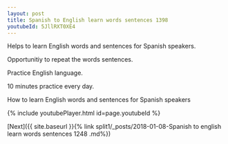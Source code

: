 ```yaml
---
layout: post
title: Spanish to English learn words sentences 1398 
youtubeId: 5JllRXT0XE4
---
```

 
 
Helps to learn English words and sentences for Spanish speakers.

Opportunitiy to repeat the words sentences. 

Practice English language. 
 
10 minutes practice every day. 
 
How to learn English words and sentences for Spanish speakers 
 
{% include youtubePlayer.html id=page.youtubeId %}
 
 
[Next]({{ site.baseurl }}{% link  split1/_posts/2018-01-08-Spanish to english learn words sentences 1248 .md%})
 
